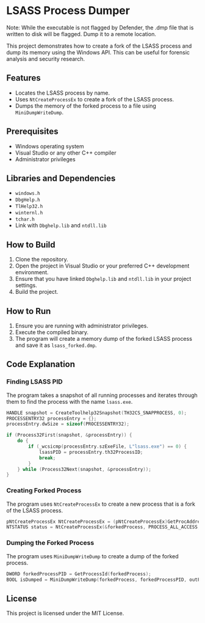 
# LSASS Process Dumper

Note: While the executable is not flagged by Defender, the .dmp file that is written to disk will be flagged. Dump it to a remote location.

This project demonstrates how to create a fork of the LSASS process and dump its memory using the Windows API. This can be useful for forensic analysis and security research.

## Features

- Locates the LSASS process by name.
- Uses `NtCreateProcessEx` to create a fork of the LSASS process.
- Dumps the memory of the forked process to a file using `MiniDumpWriteDump`.

## Prerequisites

- Windows operating system
- Visual Studio or any other C++ compiler
- Administrator privileges

## Libraries and Dependencies

- `windows.h`
- `DbgHelp.h`
- `TlHelp32.h`
- `winternl.h`
- `tchar.h`
- Link with `Dbghelp.lib` and `ntdll.lib`

## How to Build

1. Clone the repository.
2. Open the project in Visual Studio or your preferred C++ development environment.
3. Ensure that you have linked `Dbghelp.lib` and `ntdll.lib` in your project settings.
4. Build the project.

## How to Run

1. Ensure you are running with administrator privileges.
2. Execute the compiled binary.
3. The program will create a memory dump of the forked LSASS process and save it as `lsass_forked.dmp`.

## Code Explanation

### Finding LSASS PID

The program takes a snapshot of all running processes and iterates through them to find the process with the name `lsass.exe`.

```cpp
HANDLE snapshot = CreateToolhelp32Snapshot(TH32CS_SNAPPROCESS, 0);
PROCESSENTRY32 processEntry = {};
processEntry.dwSize = sizeof(PROCESSENTRY32);

if (Process32First(snapshot, &processEntry)) {
    do {
        if (_wcsicmp(processEntry.szExeFile, L"lsass.exe") == 0) {
            lsassPID = processEntry.th32ProcessID;
            break;
        }
    } while (Process32Next(snapshot, &processEntry));
}
```

### Creating Forked Process

The program uses `NtCreateProcessEx` to create a new process that is a fork of the LSASS process.

```cpp
pNtCreateProcessEx NtCreateProcessEx = (pNtCreateProcessEx)GetProcAddress(hNtdll, "NtCreateProcessEx");
NTSTATUS status = NtCreateProcessEx(&forkedProcess, PROCESS_ALL_ACCESS, NULL, lsassHandle, 0, NULL, NULL, NULL);
```

### Dumping the Forked Process

The program uses `MiniDumpWriteDump` to create a dump of the forked process.

```cpp
DWORD forkedProcessPID = GetProcessId(forkedProcess);
BOOL isDumped = MiniDumpWriteDump(forkedProcess, forkedProcessPID, outFile, MiniDumpWithFullMemory, NULL, NULL, NULL);
```

## License

This project is licensed under the MIT License.
